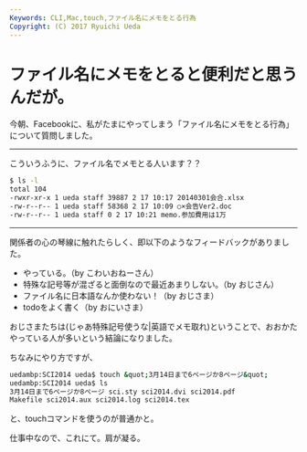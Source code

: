 ```yaml
---
Keywords: CLI,Mac,touch,ファイル名にメモをとる行為
Copyright: (C) 2017 Ryuichi Ueda
---
```


# <!--:ja--> ファイル名にメモをとると便利だと思うんだが。<!--:-->
<!--:ja-->今朝、Facebookに、私がたまにやってしまう「ファイル名にメモをとる行為」について質問しました。

<hr />
こういうふうに、ファイル名でメモとる人います？？

```bash
$ ls -l
total 104
-rwxr-xr-x 1 ueda staff 39887 2 17 10:17 20140301会合.xlsx
-rw-r--r-- 1 ueda staff 58368 2 17 10:09 ○×会告Ver2.doc
-rw-r--r-- 1 ueda staff 0 2 17 10:21 memo.参加費用は1万
```

<hr />

関係者の心の琴線に触れたらしく、即以下のようなフィードバックがありました。

<ul>
	<li>やっている。（by こわいおねーさん）</li>
	<li>特殊な記号等が混ざると面倒なので最近あまりしない。（by おじさん）</li>
 <li>ファイル名に日本語なんか使わない！（by おじさま）</li>
	<li>todoをよく書く（by おにいさま）</li>
</ul>

おじさまたちは(じゃあ特殊記号使うな|英語でメモ取れ)ということで、おおかたやっている人が多いという結論になりました。

ちなみにやり方ですが、

```bash
uedambp:SCI2014 ueda$ touch &quot;3月14日まで6ページか8ページ&quot;
uedambp:SCI2014 ueda$ ls
3月14日まで6ページか8ページ sci.sty sci2014.dvi sci2014.pdf
Makefile sci2014.aux sci2014.log sci2014.tex
```

と、touchコマンドを使うのが普通かと。


仕事中なので、これにて。肩が凝る。<!--:-->
